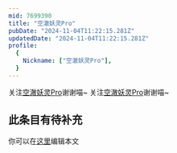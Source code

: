 ```yaml
---
mid: 7699390
title: "空澈妖灵Pro"
pubDate: "2024-11-04T11:22:15.281Z"
updatedDate: "2024-11-04T11:22:15.281Z"
profile:
  {
    Nickname: ["空澈妖灵Pro"],
  }
---
```


关注[空澈妖灵Pro](https://space.bilibili.com/7699390)谢谢喵~ 关注[空澈妖灵Pro](https://space.bilibili.com/7699390)谢谢喵~

## 此条目有待补充
你可以在[这里](https://github.com/Yuhanawa/VTuber.ICU-Content/edit/master/v/空澈妖灵Pro/index.md)编辑本文
